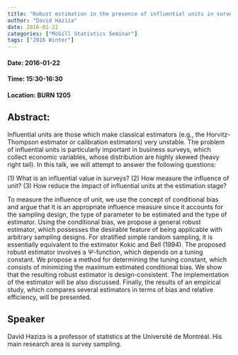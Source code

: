 ```yaml
---
title: "Robust estimation in the presence of influential units in surveys"
author: "David Haziza"
date: 2016-01-22
categories: ["McGill Statistics Seminar"]
tags: ["2016 Winter"]
---
```


#### Date: 2016-01-22
#### Time: 15:30-16:30
#### Location: BURN 1205

## Abstract:

Influential units are those which make classical estimators (e.g., the Horvitz-Thompson estimator or calibration estimators) very unstable. The problem of influential units is particularly important in business surveys, which collect economic variables, whose distribution are highly skewed (heavy right tail). In this talk, we will attempt to answer the following questions:
 
(1)   What is an influential value in surveys?
(2)   How measure the influence of unit?
(3)   How reduce the impact of influential units at the estimation stage?

To measure the influence of unit, we use the concept of conditional bias and argue that it is an appropriate influence measure since it accounts for the sampling design, the type of parameter to be estimated and the type of estimator. Using the conditional bias, we propose a general robust estimator, which possesses the desirable feature of being applicable with arbitrary sampling designs. For stratified simple random sampling, it is essentially equivalent to the estimator Kokic and Bell (1994).  The proposed robust estimator involves a  $\Psi$-function, which depends on a tuning constant. We propose a method for determining the tuning constant, which consists of minimizing the maximum estimated conditional bias. We show that the resulting robust estimator is design-consistent. The implementation of the estimator will be also discussed. Finally, the results of an empirical study, which compares several estimators in terms of bias and relative efficiency, will be presented.




## Speaker

David Haziza is a professor of statistics at the Université de Montréal. His main research area is survey sampling.

